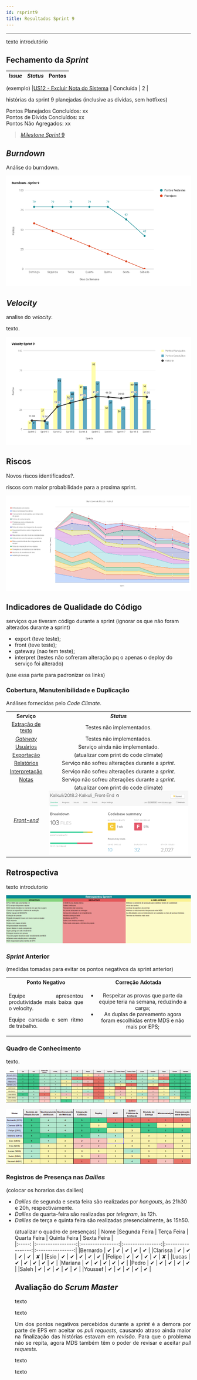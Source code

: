 ```yaml
---
id: rsprint9    
title: Resultados Sprint 9 
---
```


***    

<p align="justify">
texto introdutório 
</p>

## Fechamento da _Sprint_   

|     _Issue_      |     _Status_    |       Pontos       |
|:--------------:|:---------------:|:-------------:
(exemplo)
|[US12 - Excluir Nota do Sistema](https://github.com/fga-eps-mds/2018.2-Kalkuli/issues/142) | Concluída | 2 |

histórias da sprint 9 planejadas (inclusive as dívidas, sem hotfixes)


Pontos Planejados Concluídos: xx    
Pontos de Dívida Concluídos: xx   
Pontos Não Agregados: xx  

> [_Milestone Sprint_ 9](https://github.com/fga-eps-mds/2018.2-Kalkuli/milestone/10?closed=1)

## _Burndown_    

<p align="justify">
Análise do burndown.
</p> 

![S9](assets/burndown-S9.png "Burndown Sprint 9")

## _Velocity_     
<p align="justify">
analise do <i>velocity</i>. 
</p>   
<p align="justify">
texto.
</p> 

![S9](assets/velocity-S9.png "Burndown Sprint 9")

## Riscos    
<p align="justify">
Novos riscos identificados?. 
</p>  
<p align="justify">
riscos com maior probabilidade para a proxima sprint.
</p>



[![S9](assets/BurndowndeRiscos-S9.png "Clique para ver em detalhes")](https://docs.google.com/spreadsheets/d/1PYjMMXbWRgKwY5oZH5ekg4VbqTYYfdJImHmxCLH62xI/edit#gid=0) 

## Indicadores de Qualidade do Código   
<p align="justify">

serviços que tiveram código durante a sprint (ignorar os que não foram alterados durante a sprint)
 - export (teve teste);
 - front (teve teste);
 - gateway (nao tem teste);
 - interpret (testes não sofreram alteração pq o apenas o deploy do serviço foi alterado)

(use essa parte para padronizar os links)
<!-- Dos sete serviços planejados para o <i>software</i>, apenas dois foram trabalhados durante a <i>sprint</i>: <a href="https://github.com/Kalkuli/2018.2-Kalkuli_Receipts" title="Serviço de Apresentação de Notas">notas</a> e <a href="https://github.com/Kalkuli/2018.2-Kalkuli_Reports" title="Serviço de Geração de Relatórios">relatórios</a>.
</p>
<p align="justify">
<a href="https://github.com/Kalkuli/2018.2-Kalkuli_Gateway" title="API Gateway para o Kalkuli"><i>Gateway</i></a> e <a href="https://github.com/Kalkuli/2018.2-Kalkuli_Front-End" title="Front-end"><i>front-end</i></a> também sofreram alterações durante a <i>sprint</i>. -->
</p>  

### Cobertura, Manutenibilidade e Duplicação   
<p align="justify">
Análises fornecidas pelo <i>Code Climate</i>.
</p>  

<table>
  <tr align="center">
    <th>Serviço</th>
    <th><i>Status</i></th>
  </tr>
  <tr>
    <td><a href="https://github.com/Kalkuli/2018.2-Kalkuli_Extraction" title="Serviço de Extração de Texto de Notas Fiscais">Extração de texto</a></td>
    <td>
      Testes não implementados.
    </td>
  </tr>
  <tr>
    <tr>
    <td><a href="https://github.com/Kalkuli/2018.2-Kalkuli_Gateway" title="Camada de comunicação entre os microsserviços e o Front-End do sistema"><i>Gateway</i></a></td>
    <td>
      Testes não implementados.
    </td>
  </tr>
      <tr>
    <td><a href="https://github.com/Kalkuli/2018.2-Kalkuli_Users" title="Serviço de Gerenciamento de Usuários">Usuários</a></td>
    <td>
    Serviço ainda não implementado.
    </td>
  </tr>
    <tr>
    <td><a href="https://github.com/Kalkuli/2018.2-Kalkuli_Export" title="Serviço de Exportação de Relatórios">Exportação</a></td>
    <td>
    (atualizar com print do code climate)
    </td>
  </tr>
    <tr>
    <td><a href="https://github.com/Kalkuli/2018.2-Kalkuli_Reports" title="Serviço de Geração de Relatórios">Relatórios</a></td>
    <td>
    Serviço não sofreu alterações durante a <i>sprint</i>.
    </td>
  </tr>
    <tr>
    <td><a href="https://github.com/Kalkuli/2018.2-Kalkuli_Interpretation" title="Serviço de Interpretação de Dados de Notas Fiscais">Interpretação</a></td>
    <td>
    Serviço não sofreu alterações durante a <i>sprint</i>.
    </td>
  </tr>
    <tr>
    <td><a href="https://github.com/Kalkuli/2018.2-Kalkuli_Receipts" title="Serviço de Apresentação de Notas">Notas</a></td>
    <td>
    Serviço não sofreu alterações durante a <i>sprint</i>.
    </td>
  </tr>
    <td><a href="https://github.com/Kalkuli/2018.2-Kalkuli_Front-End" title="Interface de comunicação com o usuário"><i>Front-end</i></a></td>
    <td>
    (atualizar com print do code climate)
      <a href="https://codeclimate.com/github/Kalkuli/2018.2-Kalkuli_Front-End"><img src="assets/code/front-end-s8.png" alt="Análise Front-end"></a>
    </td>
  </tr>
</table>


## Retrospectiva
<p align="justify">
texto introdutorio
</p>   

[![S9](assets/Retrospectiva-S9.png "Clique para ver em detalhes")](link)   

### _Sprint_ Anterior

<p align="justify">
(medidas tomadas para evitar os pontos negativos da sprint anterior)

<style>
td {
    text-align: center; 
    vertical-align: middle;
}
</style>

<table>
  <tr align="center">
    <th>Ponto Negativo</th>
    <th>Correção Adotada</th>
  </tr>
  <tr>
    <td><p align="justify">Equipe apresentou produtividade mais baixa que o velocity.</p> <p align="justify">Equipe cansada e sem ritmo de trabalho.</p></td>
    <td>
      <ul>
      <li>Respeitar as provas que parte da equipe teria na semana, reduzindo a carga;</li>
      <li>As duplas de pareamento agora foram escolhidas entre MDS e não mais por EPS;</li>
      </ul>
    </td>
  </tr>
</table>
</p>


### Quadro de Conhecimento   

<p align="justify">
texto.
</p>

[![S9](assets/Conhecimento-S9.png "Clique para ver em detalhes")](https://docs.google.com/spreadsheets/d/19OGoemAfy_4nSFBbycD4kIoBFJwUjbXB7vxuQi8HLqY/edit#gid=1155946943)   


[![S9](assets/Conhecimento-EPS-S9.png "Clique para ver em detalhes")](https://docs.google.com/spreadsheets/d/19OGoemAfy_4nSFBbycD4kIoBFJwUjbXB7vxuQi8HLqY/edit#gid=1155946943)


### Registros de Presença nas _Dailies_    

<p align="justify">

(colocar os horarios das dailies)

<ul>
<li><i>Dailies</i> de segunda e sexta feira são realizadas por <i>hangouts</i>, às 21h30 e 20h, respectivamente.</li>
<li><i>Dailies</i> de quarta-feira são realizadas por <i>telegram</i>, às 12h.</li>
<li><i>Dailies</i> de terça e quinta feira são realizadas presencialmente, às 15h50.</li>
</p>


(atualizar o quadro de presenças)
| Nome    |Segunda Feira      | Terça Feira      | Quarta Feira     | Quinta Feira      | Sexta Feira      |     
|:-----:  |:-----------------:|:----------------:|:----------------:|:-----------------:|:----------------:|
|Bernardo |         ✔         |         ✔        |         ✔        |         ✔         |         ✔        |
|Clarissa |         ✔         |         ✔        |         ✔        |         ✔         |         ✘        |
|Esio     |         ✔         |         ✔        |         ✔        |         ✔         |         ✔        |
|Felipe   |         ✔         |         ✔        |         ✔        |         ✔         |         ✘        |
|Lucas    |         ✔         |         ✔        |         ✔        |         ✔         |         ✔        |
|Mariana  |         ✔         |         ✔        |         ✔        |         ✔         |         ✔        |
|Pedro    |         ✔         |         ✔        |         ✔        |         ✔         |         ✔        |
|Saleh    |         ✔         |         ✔        |         ✔        |         ✔         |         ✔        |
|Youssef  |         ✔         |         ✔        |         ✔        |         ✔         |         ✔        |      


## Avaliação do _Scrum Master_  

<p align="justify">
texto
</p>

<p align="justify">
texto
</p>

<p align="justify">
Um dos pontos negativos percebidos durante a <i>sprint</i> é a demora por parte de EPS em aceitar os <i>pull requests</i>, causando atraso ainda maior na finalização das histórias estavam em <i>revisão</i>. Para que o problema não se repita, agora MDS também têm o poder de revisar e aceitar <i>pull requests</i>.
</p>

<p align="justify">
texto
</p>  

<p align="justify">
texto
</p>
